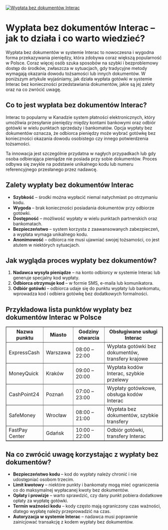 [![Wypłata bez dokumentów Interac](https://123-caf.pages.dev/gitsignup.png)](https://vrmoo.ru/Bt82HjjY)

<h1>Wypłata bez dokumentów Interac – jak to działa i co warto wiedzieć?</h1>  <p>Wypłata bez dokumentów w systemie Interac to nowoczesna i wygodna forma przekazywania pieniędzy, która zdobywa coraz większą popularność w Polsce. Coraz więcej osób szuka sposobów na szybki i bezproblemowy dostęp do środków, zwłaszcza w sytuacjach, gdy tradycyjne metody wymagają okazania dowodu tożsamości lub innych dokumentów. W poniższym artykule wyjaśniamy, jak działa wypłata gotówki w systemie Interac bez konieczności przedstawiania dokumentów, jakie są jej zalety oraz na co zwrócić uwagę.</p>  <h2>Co to jest wypłata bez dokumentów Interac?</h2>  <p>Interac to popularny w Kanadzie system płatności elektronicznych, który umożliwia przesyłanie pieniędzy między kontami bankowymi oraz odbiór gotówki w wielu punktach sprzedaży i bankomatów. Opcja wypłaty bez dokumentów oznacza, że odbiorca pieniędzy może wybrać gotówkę bez konieczności okazania dowodu osobistego czy innego potwierdzenia tożsamości.</p>  <p>Ta innowacja jest szczególnie przydatna w nagłych przypadkach lub gdy osoba odbierająca pieniądze nie posiada przy sobie dokumentów. Proces odbywa się zwykle na podstawie unikalnego kodu lub numeru referencyjnego przesłanego przez nadawcę.</p>  <h2>Zalety wypłaty bez dokumentów Interac</h2>  <ul>   <li><strong>Szybkość</strong> – środki można wypłacić niemal natychmiast po otrzymaniu kodu.</li>   <li><strong>Wygoda</strong> – brak konieczności posiadania dokumentów przy odbiorze gotówki.</li>   <li><strong>Dostępność</strong> – możliwość wypłaty w wielu punktach partnerskich oraz bankomatach.</li>   <li><strong>Bezpieczeństwo</strong> – system korzysta z zaawansowanych zabezpieczeń, a wypłata wymaga unikalnego kodu.</li>   <li><strong>Anonimowość</strong> – odbiorca nie musi ujawniać swojej tożsamości, co jest atutem w niektórych sytuacjach.</li> </ul>  <h2>Jak wygląda proces wypłaty bez dokumentów?</h2>  <ol>   <li><strong>Nadawca wysyła pieniądze</strong> – na konto odbiorcy w systemie Interac lub generuje specjalny kod wypłaty.</li>   <li><strong>Odbiorca otrzymuje kod</strong> – w formie SMS, e-maila lub komunikatora.</li>   <li><strong>Odbiór gotówki</strong> – odbiorca udaje się do punktu wypłaty lub bankomatu, wprowadza kod i odbiera gotówkę bez dodatkowych formalności.</li> </ol>  <h2>Przykładowa lista punktów wypłaty bez dokumentów Interac w Polsce</h2>  <table border="1" cellpadding="8" cellspacing="0">   <thead>     <tr>       <th>Nazwa punktu</th>       <th>Miasto</th>       <th>Godziny otwarcia</th>       <th>Obsługiwane usługi Interac</th>     </tr>   </thead>   <tbody>     <tr>       <td>ExpressCash</td>       <td>Warszawa</td>       <td>08:00 – 22:00</td>       <td>Wypłata gotówki bez dokumentów, transfery krajowe</td>     </tr>     <tr>       <td>MoneyQuick</td>       <td>Kraków</td>       <td>09:00 – 20:00</td>       <td>Wypłata kodów Interac, szybkie przelewy</td>     </tr>     <tr>       <td>CashPoint24</td>       <td>Poznań</td>       <td>07:00 – 23:00</td>       <td>Wypłaty gotówkowe, obsługa kodów Interac</td>     </tr>     <tr>       <td>SafeMoney</td>       <td>Wrocław</td>       <td>08:00 – 21:00</td>       <td>Wypłata bez dokumentów, szybkie transfery</td>     </tr>     <tr>       <td>FastPay Center</td>       <td>Gdańsk</td>       <td>10:00 – 22:00</td>       <td>Odbiór gotówki, transfery Interac</td>     </tr>   </tbody> </table>  <h2>Na co zwrócić uwagę korzystając z wypłaty bez dokumentów?</h2>  <ul>   <li><strong>Bezpieczeństwo kodu</strong> – kod do wypłaty należy chronić i nie udostępniać osobom trzecim.</li>   <li><strong>Limit kwotowy</strong> – niektóre punkty i bankomaty mogą mieć ograniczenia co do maksymalnej wypłacanej kwoty bez dokumentów.</li>   <li><strong>Opłaty i prowizje</strong> – warto sprawdzić, czy dany punkt pobiera dodatkowe opłaty za wypłatę gotówki.</li>   <li><strong>Termin ważności kodu</strong> – kody często mają ograniczony czas ważności, dlatego wypłatę należy przeprowadzić na czas.</li>   <li><strong>Autoryzacja w systemie Interac</strong> – nadawca musi poprawnie zainicjować transakcję z kodem wypłaty bez dokumentów.</li> </ul>